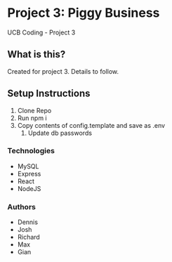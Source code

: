 # Project 3: Piggy Business

UCB Coding - Project 3

## What is this?

Created for project 3. Details to follow.

## Setup Instructions

1. Clone Repo
1. Run npm i
1. Copy contents of config.template and save as .env
    1. Update db passwords

### Technologies

* MySQL
* Express
* React
* NodeJS

### Authors

* Dennis
* Josh
* Richard
* Max
* Gian